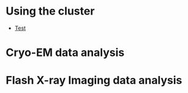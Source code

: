 <!-- TITLE: Laboratory of Molecular Biophysics -->
<!-- SUBTITLE: A wiki for data analysis and software -->

# Using the cluster
* [Test](test)

# Cryo-EM data analysis

# Flash X-ray Imaging data analysis